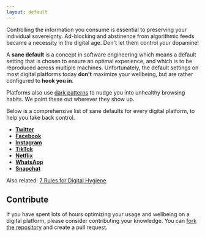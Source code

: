 ```yaml
---
layout: default
---
```


Controlling the information you consume is essential to preserving your individual sovereignty. Ad-blocking and abstinence from algorithmic feeds became a necessity in the digital age. Don't let them control your dopamine!

A **sane default** is a concept in software engineering which means a default setting that is chosen to ensure an optimal experience, and which is to be reproduced across multiple machines. Unfortunately, the default settings on most digital platforms today **don't** maximize your wellbeing, but are rather configured to **hook you in**.

Platforms also use [dark patterns](https://en.wikipedia.org/wiki/Dark_pattern) to nudge you into unhealthy browsing habits. We point these out wherever they show up.

Below is a comprehensive list of sane defaults for every digital platform, to help you take back control.

- **[Twitter](/twitter)**
- **[Facebook](/facebook)**
- **[Instagram](/instagram)**
- **[TikTok](/tiktok)**
- **[Netflix](/netflix)**
- **[WhatsApp](/whatsapp)**
- **[Snapchat](/snapchat)**

Also related: [7 Rules for Digital Hygiene](https://solmaz.io/thoughts/digital-hygiene-feeds/)

## Contribute

If you have spent lots of hours optimizing your usage and wellbeing on a digital platform, please consider contributing your knowledge. You can [fork the repository](https://github.com/osolmaz/sane-defaults) and create a pull request.
